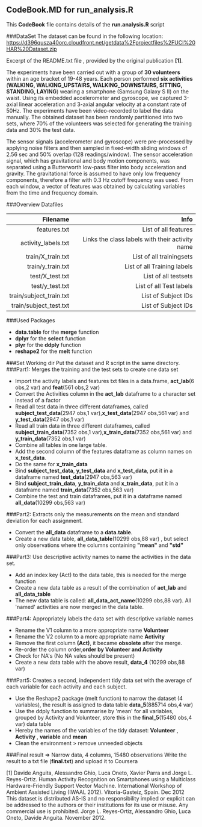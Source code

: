 ## CodeBook.MD for run_analysis.R
This **CodeBook** file contains details of the **run.analysis.R** script

###DataSet
The dataset can be found in the following location: https://d396qusza40orc.cloudfront.net/getdata%2Fprojectfiles%2FUCI%20HAR%20Dataset.zip

Excerpt of the README.txt file , provided by the original publication **[1]**.
 
The experiments have been carried out with a group of **30 volunteers** within an age bracket of 19-48 years. 
Each person performed **six activities** (**WALKING, WALKING_UPSTAIRS, WALKING_DOWNSTAIRS, SITTING, STANDING, LAYING**) 
wearing a smartphone (Samsung Galaxy S II) on the waist. Using its embedded accelerometer and gyroscope, 
we captured 3-axial linear acceleration and 3-axial angular velocity at a constant rate of 50Hz. 
The experiments have been video-recorded to label the data manually. 
The obtained dataset has been randomly partitioned into two sets, where 70% of the volunteers 
was selected for generating the training data and 30% the test data. 

The sensor signals (accelerometer and gyroscope) were pre-processed by applying noise filters and then 
sampled in fixed-width sliding windows of 2.56 sec and 50% overlap (128 readings/window). 
The sensor acceleration signal, which has gravitational and body motion components, 
was separated using a Butterworth low-pass filter into body acceleration and gravity. 
The gravitational force is assumed to have only low frequency components, therefore a filter with 0.3 Hz cutoff frequency was used. 
From each window, a vector of features was obtained by calculating variables from the time and frequency domain. 



###Overview Datafiles 

|  Filename|  Info|
|-------------:|------------:|
|features.txt|List of all features|
|activity_labels.txt|Links the class labels with their activity name|
|train/X_train.txt|List of all trainingsets|
|train/y_train.txt|List of all Training labels|
|test/X_test.txt|List of all testsets|
|test/y_test.txt|List of all Test labels||
|train/subject_train.txt|List of Subject IDs|
|train/subject_test.txt|List of Subject IDs|

###Used Packages
* **data.table** for the **merge** function
* **dplyr** for the **select** function 
* **plyr** for the **ddply** function
* **reshape2** for the **melt** function

###Set Working dir
Put the dataset and R script in the same directory.
###Part1: Merges the training and the test sets to create one data set
* Import the activity labels and features txt files in a data.frame, **act_lab**(6 obs,2 var) and **feat**(561 obs,2 var)
* Convert the Activities column in the **act_lab** dataframe to a character set instead of a factor
* Read all test data in three different dataframes, called **subject_test_data**(2947 obs,1 var),**x_test_data**(2947 obs,561 var) and **y_test_data**(2947 obs,1 var)
* Read all train data in three different dataframes, called **subject_train_data**(7352 obs,1 var),**x_train_data**(7352 obs,561 var) and **y_train_data**(7352 obs,1 var)
* Combine all tables in one large table. 
* Add the second column of the features dataframe as column names on **x_test_data**.
* Do the same for **x_train_data**
* Bind **subject_test_data**, **y_test_data** and **x_test_data**, put it in a dataframe named **test_data**(2947 obs,563 var)
* Bind **subject_train_data**, **y_train_data** and **x_train_data**, put it in a dataframe named **train_data**(7352 obs,563 var)
* Combine the test and train dataframes, put it in a dataframe named **all_data**(10299 obs,563 var)

###Part2: Extracts only the measurements on the mean and standard deviation for each assignment.
* Convert the **all_data** dataframe to a **data.table**.
* Create a new data table, **all_data_table**(10299 obs,88 var) , but select only observations where the columns containing **"mean"** and **"std"**

###Part3: Use descriptive activity names to name the activities in the data set.
* Add an index key (Act) to the data table, this is needed for the merge function
* Create a new data table as a result of the combination of **act_lab** and **all_data_table**
* The new data table is called: **all_data_act_name**(10299 obs,88 var). All 'named' activities are now merged in the data table.

###Part4: Appropriately labels the data set with descriptive variable names
* Rename the V1 column to a more appropriate name **Volunteer**
* Rename the V2 column to a more appropriate name **Activity**
* Remove the first column **(Act)**, it became **obsolete** after the merge.
* Re-order the column order,**order by Volunteer and Activity**
* Check for NA's (No NA vales should be present)
* Create a new data table with the above result, **data_4** (10299 obs,88 var)

###Part5: Creates a second, independent tidy data set with the average of each variable for each activity and each subject.
* Use the Reshape2 package (melt function) to narrow the dataset (4 variables), the result is assigned to data table **data_5**(885714 obs,4 var)
* Use the ddply function to summarise by 'mean' for all variables, grouped by Activity and Volunteer, store this in the **final_5**(15480 obs,4 var) data table
* Hereby the names of the variables of the tidy dataset: **Volunteer** , **Activity** , **variable** and **mean** 
* Clean the environment > remove unneeded objects

###Final result => Narrow data, 4 columns, 15480 observations
Write the result to a txt file (**final.txt**) and upload it to Coursera





[1] Davide Anguita, Alessandro Ghio, Luca Oneto, Xavier Parra and Jorge L. Reyes-Ortiz. 
Human Activity Recognition on Smartphones using a Multiclass Hardware-Friendly Support Vector Machine. 
International Workshop of Ambient Assisted Living (IWAAL 2012). Vitoria-Gasteiz, Spain. Dec 2012
This dataset is distributed AS-IS and no responsibility implied or explicit can be addressed to the authors 
or their institutions for its use or misuse. Any commercial use is prohibited.
Jorge L. Reyes-Ortiz, Alessandro Ghio, Luca Oneto, Davide Anguita. November 2012.

